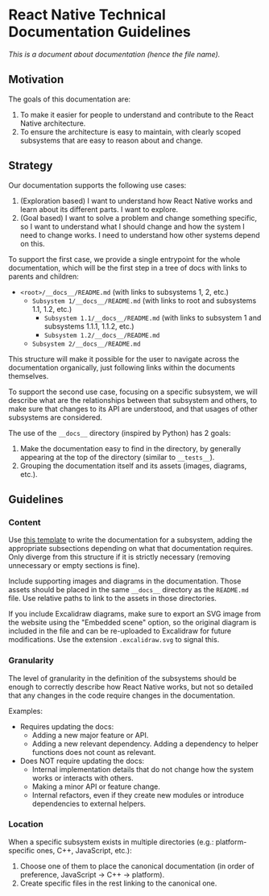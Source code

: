 # React Native Technical Documentation Guidelines

_This is a document about documentation (hence the file name)._

## Motivation

The goals of this documentation are:

1. To make it easier for people to understand and contribute to the React Native
   architecture.
2. To ensure the architecture is easy to maintain, with clearly scoped
   subsystems that are easy to reason about and change.

## Strategy

Our documentation supports the following use cases:

1. (Exploration based) I want to understand how React Native works and learn
   about its different parts. I want to explore.
2. (Goal based) I want to solve a problem and change something specific, so I
   want to understand what I should change and how the system I need to change
   works. I need to understand how other systems depend on this.

To support the first case, we provide a single entrypoint for the whole
documentation, which will be the first step in a tree of docs with links to
parents and children:

- `<root>/__docs__/README.md` (with links to subsystems 1, 2, etc.)
  - `Subsystem 1/__docs__/README.md` (with links to root and subsystems 1.1,
    1.2, etc.)
    - `Subsystem 1.1/__docs__/README.md` (with links to subsystem 1 and
      subsystems 1.1.1, 1.1.2, etc.)
    - `Subsystem 1.2/__docs__/README.md`
  - `Subsystem 2/__docs__/README.md`

This structure will make it possible for the user to navigate across the
documentation organically, just following links within the documents themselves.

To support the second use case, focusing on a specific subsystem, we will
describe what are the relationships between that subsystem and others, to make
sure that changes to its API are understood, and that usages of other subsystems
are considered.

The use of the `__docs__` directory (inspired by Python) has 2 goals:

1. Make the documentation easy to find in the directory, by generally appearing
   at the top of the directory (similar to `__tests__`).
2. Grouping the documentation itself and its assets (images, diagrams, etc.).

## Guidelines

### Content

Use [this template](./README-template.md) to write the documentation for a
subsystem, adding the appropriate subsections depending on what that
documentation requires. Only diverge from this structure if it is strictly
necessary (removing unnecessary or empty sections is fine).

Include supporting images and diagrams in the documentation. Those assets should
be placed in the same `__docs__` directory as the `README.md` file. Use relative
paths to link to the assets in those directories.

If you include Excalidraw diagrams, make sure to export an SVG image from the
website using the "Embedded scene" option, so the original diagram is included
in the file and can be re-uploaded to Excalidraw for future modifications. Use
the extension `.excalidraw.svg` to signal this.

### Granularity

The level of granularity in the definition of the subsystems should be enough to
correctly describe how React Native works, but not so detailed that any changes
in the code require changes in the documentation.

Examples:

- Requires updating the docs:
  - Adding a new major feature or API.
  - Adding a new relevant dependency. Adding a dependency to helper functions
    does not count as relevant.
- Does NOT require updating the docs:
  - Internal implementation details that do not change how the system works or
    interacts with others.
  - Making a minor API or feature change.
  - Internal refactors, even if they create new modules or introduce
    dependencies to external helpers.

### Location

When a specific subsystem exists in multiple directories (e.g.:
platform-specific ones, C++, JavaScript, etc.):

1. Choose one of them to place the canonical documentation (in order of
   preference, JavaScript -> C++ -> platform).
2. Create specific files in the rest linking to the canonical one.
